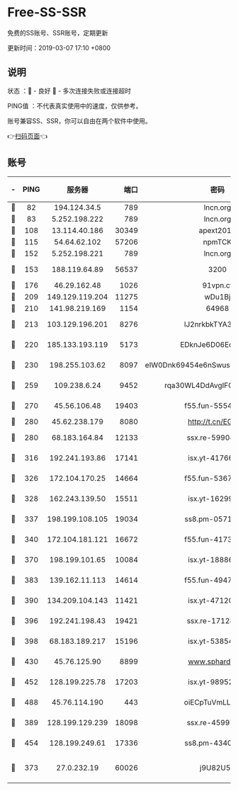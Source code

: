 # Free-SS-SSR

免费的SS账号、SSR账号，定期更新

更新时间：2019-03-07 17:10 +0800

## 说明

状态     ：🙂 - 良好 🙁 - 多次连接失败或连接超时

PING值   ：不代表真实使用中的速度，仅供参考。

账号兼容SS、SSR，你可以自由在两个软件中使用。

👉[扫码页面](https://liesauer.github.io/Free-SS-SSR/)👈

## 账号

|-|PING|服务器|端口|密码|加密方式|区域|
|:----:|:----:|:-----:|-----:|:----:|:----:|:----:|
|🙂|82|194.124.34.5|789|lncn.org|rc4|JP|
|🙂|83|5.252.198.222|789|lncn.org|rc4|JP|
|🙂|108|13.114.40.186|30349|apext2019|chacha20|JP|
|🙂|115|54.64.62.102|57206|npmTCK|rc4-md5|JP|
|🙂|152|5.252.198.221|789|lncn.org|rc4|JP|
|🙂|153|188.119.64.89|56537|3200|aes-256-cfb|RU|
|🙂|176|46.29.162.48|1026|91vpn.cf|rc4-md5|RU|
|🙂|209|149.129.119.204|11275|wDu1Bj|rc4-md5|HK|
|🙂|210|141.98.219.169|1154|64968|chacha20|US|
|🙂|213|103.129.196.201|8276|lJ2nrkbkTYA30wv0|aes-256-cfb|US|
|🙂|220|185.133.193.119|5173|EDknJe6D06EoWDaw|aes-256-cfb|US|
|🙂|230|198.255.103.62|8097|eIW0Dnk69454e6nSwuspv9DmS201tQ0D|aes-256-cfb|US|
|🙂|259|109.238.6.24|9452|rqa30WL4DdAvgIFG6Fs3znzTa|aes-256-cfb|FR|
|🙂|270|45.56.106.48|19403|f55.fun-55549591|aes-256-cfb|US|
|🙂|280|45.62.238.179|8080|http://t.cn/EGJIyrl|rc4-md5|CA|
|🙂|280|68.183.164.84|12133|ssx.re-59904626|aes-256-cfb|US|
|🙂|316|192.241.193.86|17141|isx.yt-41766663|aes-256-cfb|US|
|🙂|326|172.104.170.25|14664|f55.fun-53676794|aes-256-cfb|SG|
|🙂|328|162.243.139.50|15511|isx.yt-16299979|aes-256-cfb|US|
|🙂|337|198.199.108.105|19034|ss8.pm-05716410|aes-256-cfb|US|
|🙂|340|172.104.181.121|16672|f55.fun-41734869|aes-256-cfb|SG|
|🙂|370|198.199.101.65|10084|isx.yt-18886223|aes-256-cfb|US|
|🙂|383|139.162.11.113|14614|f55.fun-49472003|aes-256-cfb|SG|
|🙂|390|134.209.104.143|11421|isx.yt-47120131|aes-256-cfb|SG|
|🙂|396|192.241.198.43|19421|ssx.re-17128013|aes-256-cfb|US|
|🙂|398|68.183.189.217|15196|isx.yt-53854583|aes-256-cfb|SG|
|🙂|430|45.76.125.90|8899|www.sphard.com|aes-256-cfb|AU|
|🙂|452|128.199.225.78|17203|isx.yt-98952037|aes-256-cfb|SG|
|🙂|488|45.76.114.190|443|oiECpTuVmLLxk4Ts|aes-256-cfb|AU|
|🙂|389|128.199.129.239|18098|ssx.re-45997655|aes-256-cfb|SG|
|🙂|454|128.199.249.61|17336|ss8.pm-43407054|aes-256-cfb|SG|
|🙁|373|27.0.232.19|60026|j9U82U53|xchacha20-ietf-poly1305|HK|
